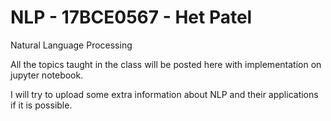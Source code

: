 # NLP - 17BCE0567 - Het Patel
Natural Language Processing

All the topics taught in the class will be posted here with implementation on jupyter notebook.

I will try to upload some extra information about NLP and their applications if it is possible.
